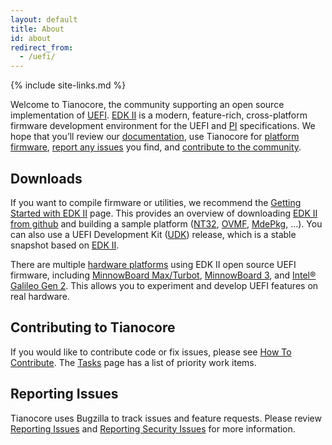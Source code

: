 ```yaml
---
layout: default
title: About
id: about
redirect_from:
  - /uefi/
---
```

{% include site-links.md %}

Welcome to Tianocore, the community supporting an open source implementation of [UEFI]({{wiki}}/UEFI). [EDK II]({{wiki}}/EDK-II) is a modern, feature-rich, cross-platform firmware development environment for the UEFI and [PI]({{wiki}}/PI) specifications. We hope that you’ll review our [documentation]({{baseurl}}/docs), use Tianocore for [platform firmware]({{wiki}}/EDK-II-Platforms), [report any issues]({{wiki}}/Reporting-Issues) you find, and [contribute to the community]({{wiki}}/How-To-Contribute).

## Downloads
If you want to compile firmware or utilities, we recommend the [Getting Started with EDK II]({{wiki}}/Getting-Started-with-EDK-II) page. This provides an overview of downloading [EDK II from github](https://github.com/tianocore/edk2) and building a sample platform ([NT32]({{wiki}}/Nt32Pkg), [OVMF]({{wiki}}/OVMF), [MdePkg]({{wiki}}/MdePkg), ...). You can also use a UEFI Development Kit ([UDK]({{wiki}}/UDK)) release, which is a stable snapshot based on [EDK II]({{wiki}}/EDK-II).
	
There are multiple [hardware platforms]({{wiki}}/EDK-II-Platforms) using EDK II open source UEFI firmware, including [MinnowBoard Max/Turbot]({{wiki}}/MinnowBoardMax), [MinnowBoard 3]({{wiki}}/MinnowBoard-3), and [Intel® Galileo Gen 2]({{wiki}}/Galileo). This allows you to experiment and develop UEFI features on real hardware.

## Contributing to Tianocore
If you would like to contribute code or fix issues, please see [How To Contribute]({{wiki}}/How-To-Contribute). The [Tasks]({{wiki}}/Tasks) page has a list of priority work items.

## Reporting Issues
Tianocore uses Bugzilla to track issues and feature requests. Please review [Reporting Issues]({{wiki}}/Reporting-Issues) and [Reporting Security Issues]({{wiki}}/Reporting-Security-Issues) for more information.
